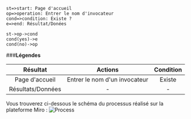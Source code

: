 ```flow
st=>start: Page d'accueil
op=>operation: Entrer le nom d'invocateur
cond=>condition: Existe ?
e=>end: Résultat/Donées

st->op->cond
cond(yes)->e
cond(no)->op
```

###**Légendes**


| Résultat           | Actions                     | Condition |
| :---------------:  |:---------------------------:|:--------: |
| Page d'accueil |   Entrer le nom d'un invocateur |  Existe   |
| Résultats/Données  |                 -           |     -     |

Vous trouverez ci-dessous le schéma du processus réalisé sur la plateforme Miro : 
![Process](/Process.jpg)
